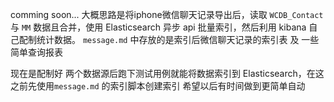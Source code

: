 comming soon...
大概思路是将iphone微信聊天记录导出后，读取 `WCDB_Contact` 与 `MM` 数据且合并，使用 Elasticsearch 异步 api 批量索引，然后利用 kibana 自己配制统计数据。
`message.md` 中存放的是索引后微信聊天记录的索引表 及 一些简单查询报表

现在是配制好 两个数据源后跑下测试用例就能将数据索引到 Elasticsearch，在这之前先使用`message.md` 的索引脚本创建索引
希望以后有时间做到更简单自动